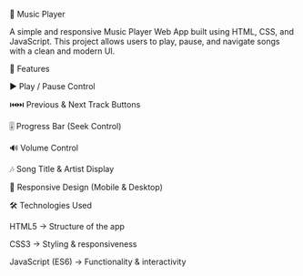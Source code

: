 🎵 Music Player

A simple and responsive Music Player Web App built using HTML, CSS, and JavaScript.
This project allows users to play, pause, and navigate songs with a clean and modern UI.

🚀 Features

▶️ Play / Pause Control

⏮️⏭️ Previous & Next Track Buttons

🎚️ Progress Bar (Seek Control)

🔊 Volume Control

🎶 Song Title & Artist Display

📱 Responsive Design (Mobile & Desktop)

🛠️ Technologies Used

HTML5 → Structure of the app

CSS3 → Styling & responsiveness

JavaScript (ES6) → Functionality & interactivity
